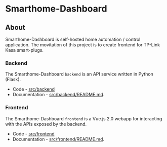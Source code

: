 # Smarthome-Dashboard

## About

Smarthome-Dashboard is self-hosted home automation / control application. The movitation of this project is to create frontend for TP-Link Kasa smart-plugs. 

### Backend

The Smarthome-Dashboard `backend` is an API service written in Python (Flask). 
- Code - [src/backend](src/backend)
- Documentation - [src/backend/README.md](src/backend/README.md).


### Frontend

The Smarthome-Dashboard `frontend` is a Vue.js 2.0 webapp for interacting with the APIs exposed by the backend. 
- Code - [src/frontend](src/frontend)
- Documentation - [src/frontend/README.md](src/frontend/README.md).